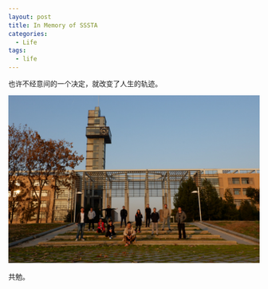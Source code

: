 ```yaml
---
layout: post
title: In Memory of SSSTA
categories:
  - Life
tags:
  - life
---
```


也许不经意间的一个决定，就改变了人生的轨迹。

![](../assets/images/in-memory-of-sssta/sssta.jpg)

共勉。

